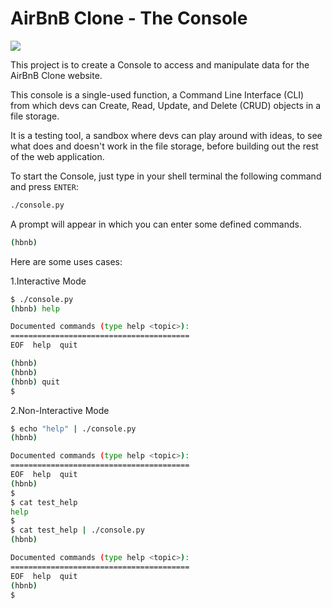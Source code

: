 # AirBnB Clone - The Console

![](https://s3.amazonaws.com/alx-intranet.hbtn.io/uploads/medias/2018/6/65f4a1dd9c51265f49d0.png?X-Amz-Algorithm=AWS4-HMAC-SHA256&X-Amz-Credential=AKIARDDGGGOUSBVO6H7D%2F20230213%2Fus-east-1%2Fs3%2Faws4_request&X-Amz-Date=20230213T082737Z&X-Amz-Expires=86400&X-Amz-SignedHeaders=host&X-Amz-Signature=380d929e09cded1c4b69c498fee2b0aacde926fc7dd3af1d464627d1f06dd242)

This project is to create a Console to access and manipulate data for the AirBnB Clone website.

This console is a single-used function, a Command Line Interface (CLI) from which devs can Create, Read, Update, and Delete (CRUD) objects in a file storage.

It is a testing tool, a sandbox where devs can play around with ideas, to see what does and doesn't work in the file storage, before building out the rest of the web application.

To start the Console, just type in your shell terminal the following command and press `ENTER`:

```bash
./console.py
```

A prompt will appear in which you can enter some defined commands.

```bash
(hbnb) 
```

Here are some uses cases:

1.Interactive Mode

```bash
$ ./console.py
(hbnb) help

Documented commands (type help <topic>):
========================================
EOF  help  quit

(hbnb) 
(hbnb) 
(hbnb) quit
$
```

2.Non-Interactive Mode

```bash
$ echo "help" | ./console.py
(hbnb)

Documented commands (type help <topic>):
========================================
EOF  help  quit
(hbnb) 
$
$ cat test_help
help
$
$ cat test_help | ./console.py
(hbnb)

Documented commands (type help <topic>):
========================================
EOF  help  quit
(hbnb) 
$
```
